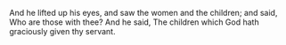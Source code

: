 And he lifted up his eyes, and saw the women and the children; and said, Who are those with thee? And he said, The children which God hath graciously given thy servant.
